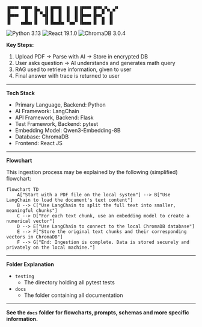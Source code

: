 ```
▗▄▄▄▖▗▄▄▄▖▗▖  ▗▖▗▄▄▄▖ ▗▖ ▗▖▗▄▄▄▖▗▄▄▖▗▖  ▗▖
▐▌     █  ▐▛▚▖▐▌▐▌ ▐▌ ▐▌ ▐▌▐▌   ▐▌ ▐▌▝▚▞▘  
▐▛▀▀▘  █  ▐▌ ▝▜▌▐▌ ▐▌ ▐▌ ▐▌▐▛▀▀▘▐▛▀▚▖ ▐▌  
▐▌   ▗▄█▄▖▐▌  ▐▌▐▙▄▟▙▖▝▚▄▞▘▐▙▄▄▖▐▌ ▐▌ ▐▌                                      
```

![Python 3.13](https://img.shields.io/badge/Python-3.13-blue?logo=python&logoColor=white)
![React 19.1.0](https://img.shields.io/badge/React-19.1.0-blue?logo=react)
![ChromaDB 3.0.4](https://img.shields.io/badge/ChromaDB-3.0.4-blue?logo=python)

**Key Steps:**

1. Upload PDF → Parse with AI → Store in encrypted DB
2. User asks question → AI understands and generates math query
3. RAG used to retrieve information, given to user
4. Final answer with trace is returned to user

---

**Tech Stack**

- Primary Language, Backend: Python
- AI Framework: LangChain
- API Framework, Backend: Flask
- Test Framework, Backend: pytest
- Embedding Model: Qwen3-Embedding-8B
- Database: ChromaDB
- Frontend: React JS

---
**Flowchart**

This ingestion process may be explained by the following (simplified) flowchart:

```mermaid
flowchart TD
    A["Start with a PDF file on the local system"] --> B["Use LangChain to load the document's text content"]
    B --> C["Use LangChain to split the full text into smaller, meaningful chunks"]
    C --> D["For each text chunk, use an embedding model to create a numerical vector"]
    D --> E["Use LangChain to connect to the local ChromaDB database"]
    E --> F["Store the original text chunks and their corresponding vectors in ChromaDB"]
    F --> G["End: Ingestion is complete. Data is stored securely and privately on the local machine."]
```

---

**Folder Explanation**

- `testing`
    - The directory holding all pytest tests
- `docs`
    - The folder containing all documentation

---

**See the `docs` folder for flowcharts, prompts, schemas and more specific information.**
